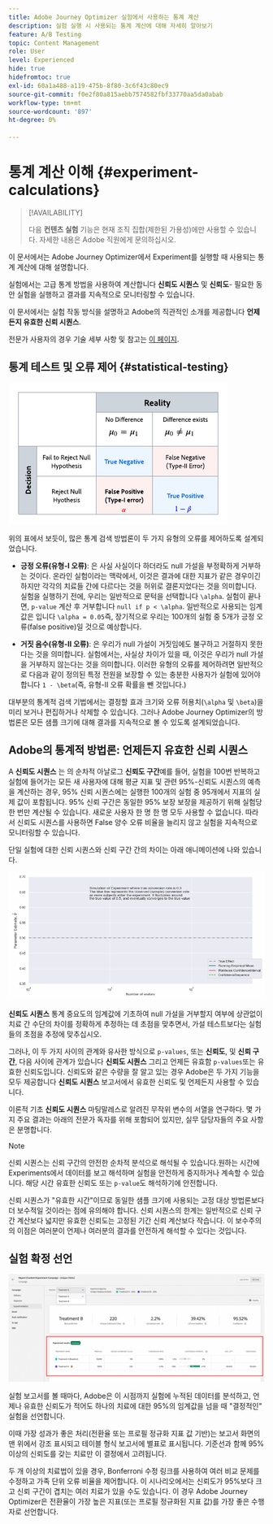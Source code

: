 ```yaml
---
title: Adobe Journey Optimizer 실험에서 사용하는 통계 계산
description: 실험 실행 시 사용되는 통계 계산에 대해 자세히 알아보기
feature: A/B Testing
topic: Content Management
role: User
level: Experienced
hide: true
hidefromtoc: true
exl-id: 60a1a488-a119-475b-8f80-3c6f43c80ec9
source-git-commit: f0e2f80a815aebb7574582fbf33770aa5da0abab
workflow-type: tm+mt
source-wordcount: '897'
ht-degree: 0%

---
```


# 통계 계산 이해 {#experiment-calculations}

>[!AVAILABILITY]
>
>다음 **컨텐츠 실험** 기능은 현재 조직 집합(제한된 가용성)에만 사용할 수 있습니다. 자세한 내용은 Adobe 직원에게 문의하십시오.

이 문서에서는 Adobe Journey Optimizer에서 Experiment를 실행할 때 사용되는 통계 계산에 대해 설명합니다.

실험에서는 고급 통계 방법을 사용하여 계산합니다 **신뢰도 시퀀스** 및 **신뢰도**- 필요한 동안 실험을 실행하고 결과를 지속적으로 모니터링할 수 있습니다.

이 문서에서는 실험 작동 방식을 설명하고 Adobe의 직관적인 소개를 제공합니다 **언제든지 유효한 신뢰 시퀀스**.

전문가 사용자의 경우 기술 세부 사항 및 참고는 [이 페이지](../campaigns/assets/confidence_sequence_technical_details.pdf).

## 통계 테스트 및 오류 제어 {#statistical-testing}

![](assets/technote_1.png)

위의 표에서 보듯이, 많은 통계 검색 방법론이 두 가지 유형의 오류를 제어하도록 설계되었습니다.

* **긍정 오류(유형-I 오류)**: 은 사실 사실이다 하더라도 null 가설을 부정확하게 거부하는 것이다. 온라인 실험이라는 맥락에서, 이것은 결과에 대한 지표가 같은 경우이긴 하지만 각각의 치료들 간에 다르다는 것을 허위로 결론지었다는 것을 의미합니다.
   </br>실험을 실행하기 전에, 우리는 일반적으로 문턱을 선택합니다 `\alpha`. 실험이 끝나면, `p-value` 계산 후 거부합니다 `null if p < \alpha`. 일반적으로 사용되는 임계값은 입니다 `\alpha = 0.05`즉, 장기적으로 우리는 100개의 실험 중 5개가 긍정 오류(false positive)일 것으로 예상합니다.

* **거짓 음수(유형-II 오류)**: 은 우리가 null 가설이 거짓임에도 불구하고 거절하지 못한다는 것을 의미합니다. 실험에서는, 사실상 차이가 있을 때, 이것은 우리가 null 가설을 거부하지 않는다는 것을 의미합니다. 이러한 유형의 오류를 제어하려면 일반적으로 다음과 같이 정의된 특정 전원을 보장할 수 있는 충분한 사용자가 실험에 있어야 합니다 `1 - \beta`(즉, 유형-II 오류 확률을 뺀 것입니다.)

대부분의 통계적 검색 기법에서는 결정할 효과 크기와 오류 허용치(`\alpha` 및 `\beta`)을 미리 보거나 편집하거나 삭제할 수 있습니다. 그러나 Adobe Journey Optimizer의 방법론은 모든 샘플 크기에 대해 결과를 지속적으로 볼 수 있도록 설계되었습니다.

## Adobe의 통계적 방법론: 언제든지 유효한 신뢰 시퀀스

A **신뢰도 시퀀스** 는 의 순차적 아날로그 **신뢰도 구간**&#x200B;예를 들어, 실험을 100번 반복하고 실험에 들어가는 모든 새 사용자에 대해 평균 지표 및 관련 95%-신뢰도 시퀀스의 예측을 계산하는 경우, 95% 신뢰 시퀀스에는 실행한 100개의 실험 중 95개에서 지표의 실제 값이 포함됩니다. 95% 신뢰 구간은 동일한 95% 보장 보장을 제공하기 위해 실험당 한 번만 계산될 수 있습니다. 새로운 사용자 한 명 한 명 모두 사용할 수 없습니다. 따라서 신뢰도 시퀀스를 사용하면 False 양수 오류 비율을 늘리지 않고 실험을 지속적으로 모니터링할 수 있습니다.

단일 실험에 대한 신뢰 시퀀스와 신뢰 구간 간의 차이는 아래 애니메이션에 나와 있습니다.

![](assets/technote_2.gif)

**신뢰도 시퀀스** 통계 중요도의 임계값에 기초하여 null 가설을 거부할지 여부에 상관없이 치료 간 수단의 차이를 정확하게 추정하는 데 초점을 맞추면서, 가설 테스트보다는 실험들의 초점을 추정에 맞추십시오.

그러나, 이 두 가지 사이의 관계와 유사한 방식으로 `p-values`, 또는 **신뢰도**, 및 **신뢰 구간**, 다음 사이에 관계가 있습니다 **신뢰도 시퀀스** 그리고 언제든 유효함 `p-values`또는 유효한 신뢰도입니다. 신뢰도와 같은 수량을 잘 알고 있는 경우 Adobe은 두 가지 기능을 모두 제공합니다 **신뢰도 시퀀스** 보고서에서 유효한 신뢰도 및 언제든지 사용할 수 있습니다.

이론적 기초 **신뢰도 시퀀스** 마팅말레스로 알려진 무작위 변수의 서열을 연구하다. 몇 가지 주요 결과는 아래의 전문가 독자를 위해 포함되어 있지만, 실무 담당자들의 주요 사항은 분명합니다.

>[!NOTE]
>
>신뢰 시퀀스는 신뢰 구간의 안전한 순차적 분석으로 해석될 수 있습니다.원하는 시간에 Experiments에서 데이터를 보고 해석하며 실험을 안전하게 중지하거나 계속할 수 있습니다. 해당 시간 유효한 신뢰도 또는 `p-value`도 해석하기에 안전합니다.

신뢰 시퀀스가 &quot;유효한 시간&quot;이므로 동일한 샘플 크기에 사용되는 고정 대상 방법론보다 더 보수적일 것이라는 점에 유의해야 합니다. 신뢰 시퀀스의 한계는 일반적으로 신뢰 구간 계산보다 넓지만 유효한 신뢰도는 고정된 기간 신뢰 계산보다 작습니다. 이 보수주의의 이점은 여러분이 언제나 여러분의 결과를 안전하게 해석할 수 있다는 것입니다.

## 실험 확정 선언

![](assets/experimentation_report_2.png)

실험 보고서를 볼 때마다, Adobe은 이 시점까지 실험에 누적된 데이터를 분석하고, 언제나 유효한 신뢰도가 적어도 하나의 치료에 대한 95%의 임계값을 넘을 때 &quot;결정적인&quot; 실험을 선언합니다.

이때 가장 성과가 좋은 처리(전환율 또는 프로필 정규화 지표 값 기반)는 보고서 화면의 맨 위에서 강조 표시되고 테이블 형식 보고서에 별표로 표시됩니다. 기준선과 함께 95% 이상의 신뢰도를 갖는 치료만 이 결정에서 고려됩니다.

두 개 이상의 치료법이 있을 경우, Bonferroni 수정 링크를 사용하여 여러 비교 문제를 수정하고 가족 단위 오류 비율을 제어합니다. 이 시나리오에서는 신뢰도가 95%보다 크고 신뢰 구간이 겹치는 여러 치료가 있을 수도 있습니다. 이 경우 Adobe Journey Optimizer은 전환율이 가장 높은 지표(또는 프로필 정규화된 지표 값)를 가장 좋은 수행자로 선언합니다.
